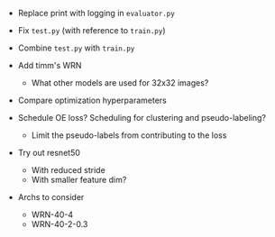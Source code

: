 - Replace print with logging in `evaluator.py`
- Fix `test.py` (with reference to `train.py`)
- Combine `test.py` with `train.py`
- Add timm's WRN
    - What other models are used for 32x32 images?
- Compare optimization hyperparameters
- Schedule OE loss? Scheduling for clustering and pseudo-labeling?
    - Limit the pseudo-labels from contributing to the loss

- Try out resnet50
  - With reduced stride
  - With smaller feature dim?

- Archs to consider
  - WRN-40-4
  - WRN-40-2-0.3